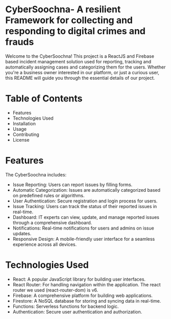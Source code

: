 #  CyberSoochna- A resilient Framework for collecting and responding to digital crimes and frauds
Welcome to the CyberSoochna! This project is a ReactJS and Firebase based incident management solution used for reporting, tracking and automatically assigning cases and categorizing them for the users. Whether you're a business owner interested in our platform, or just a curious user, this README will guide you through the essential details of our project. 
# Table of Contents 
- Features
- Technologies Used 
- Installation 
- Usage 
- Contributing 
- License 
# Features 
The CyberSoochna includes: 
- Issue Reporting: Users can report issues by filling forms. 
- Automatic Categorization: Issues are automatically categorized based on predefined rules or algorithms. 
- User Authentication: Secure registration and login process for users. 
- Issue Tracking: Users can track the status of their reported issues in real-time. 
- Dashboard: IT experts can view, update, and manage reported issues through a comprehensive dashboard. 
- Notifications: Real-time notifications for users and admins on issue updates. 
- Responsive Design: A mobile-friendly user interface for a seamless experience across all devices. 
# Technologies Used 
- React: A popular JavaScript library for building user interfaces. 
- React Router: For handling navigation within the application. The react router we used (react-router-dom) is v6. 
- Firebase: A comprehensive platform for building web applications. 
 - Firestore: A NoSQL database for storing and syncing data in real-time. 
 - Functions: Serverless functions for backend logic. 
 - Authentication: Secure user authentication and authorization. 
